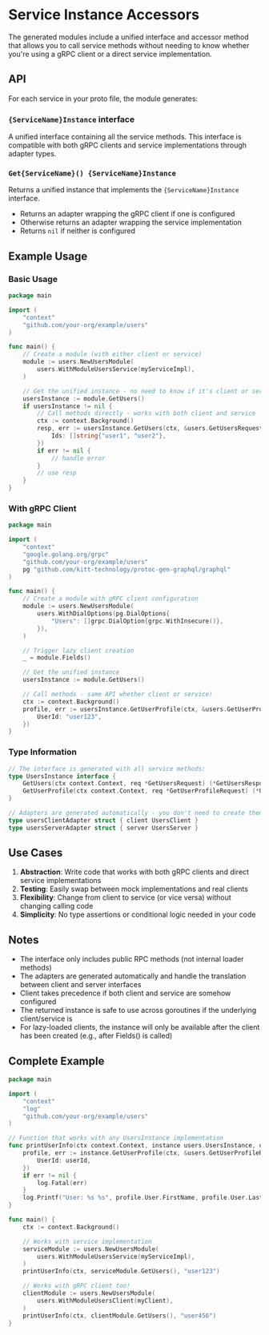 # Service Instance Accessors

The generated modules include a unified interface and accessor method that allows you to call service methods without needing to know whether you're using a gRPC client or a direct service implementation.

## API

For each service in your proto file, the module generates:

### `{ServiceName}Instance` interface

A unified interface containing all the service methods. This interface is compatible with both gRPC clients and service implementations through adapter types.

### `Get{ServiceName}() {ServiceName}Instance`

Returns a unified instance that implements the `{ServiceName}Instance` interface.
- Returns an adapter wrapping the gRPC client if one is configured
- Otherwise returns an adapter wrapping the service implementation
- Returns `nil` if neither is configured

## Example Usage

### Basic Usage

```go
package main

import (
    "context"
    "github.com/your-org/example/users"
)

func main() {
    // Create a module (with either client or service)
    module := users.NewUsersModule(
        users.WithModuleUsersService(myServiceImpl),
    )

    // Get the unified instance - no need to know if it's client or service!
    usersInstance := module.GetUsers()
    if usersInstance != nil {
        // Call methods directly - works with both client and service
        ctx := context.Background()
        resp, err := usersInstance.GetUsers(ctx, &users.GetUsersRequest{
            Ids: []string{"user1", "user2"},
        })
        if err != nil {
            // handle error
        }
        // use resp
    }
}
```

### With gRPC Client

```go
package main

import (
    "context"
    "google.golang.org/grpc"
    "github.com/your-org/example/users"
    pg "github.com/kitt-technology/protoc-gen-graphql/graphql"
)

func main() {
    // Create a module with gRPC client configuration
    module := users.NewUsersModule(
        users.WithDialOptions(pg.DialOptions{
            "Users": []grpc.DialOption{grpc.WithInsecure()},
        }),
    )

    // Trigger lazy client creation
    _ = module.Fields()

    // Get the unified instance
    usersInstance := module.GetUsers()

    // Call methods - same API whether client or service!
    ctx := context.Background()
    profile, err := usersInstance.GetUserProfile(ctx, &users.GetUserProfileRequest{
        UserId: "user123",
    })
}
```

### Type Information

```go
// The interface is generated with all service methods:
type UsersInstance interface {
    GetUsers(ctx context.Context, req *GetUsersRequest) (*GetUsersResponse, error)
    GetUserProfile(ctx context.Context, req *GetUserProfileRequest) (*UserProfile, error)
}

// Adapters are generated automatically - you don't need to create them:
type usersClientAdapter struct { client UsersClient }
type usersServerAdapter struct { server UsersServer }
```

## Use Cases

1. **Abstraction**: Write code that works with both gRPC clients and direct service implementations
2. **Testing**: Easily swap between mock implementations and real clients
3. **Flexibility**: Change from client to service (or vice versa) without changing calling code
4. **Simplicity**: No type assertions or conditional logic needed in your code

## Notes

- The interface only includes public RPC methods (not internal loader methods)
- The adapters are generated automatically and handle the translation between client and server interfaces
- Client takes precedence if both client and service are somehow configured
- The returned instance is safe to use across goroutines if the underlying client/service is
- For lazy-loaded clients, the instance will only be available after the client has been created (e.g., after Fields() is called)

## Complete Example

```go
package main

import (
    "context"
    "log"
    "github.com/your-org/example/users"
)

// Function that works with any UsersInstance implementation
func printUserInfo(ctx context.Context, instance users.UsersInstance, userId string) {
    profile, err := instance.GetUserProfile(ctx, &users.GetUserProfileRequest{
        UserId: userId,
    })
    if err != nil {
        log.Fatal(err)
    }
    log.Printf("User: %s %s", profile.User.FirstName, profile.User.LastName)
}

func main() {
    ctx := context.Background()

    // Works with service implementation
    serviceModule := users.NewUsersModule(
        users.WithModuleUsersService(myServiceImpl),
    )
    printUserInfo(ctx, serviceModule.GetUsers(), "user123")

    // Works with gRPC client too!
    clientModule := users.NewUsersModule(
        users.WithModuleUsersClient(myClient),
    )
    printUserInfo(ctx, clientModule.GetUsers(), "user456")
}
```